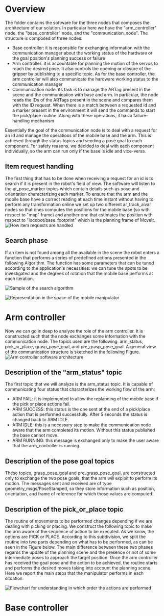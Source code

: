 # Overview
The folder contains the software for the three nodes that composes the architecture of our solution. In particular here we have the "arm_controller" node, the "base_controller" node, and the "communication_node". 
The structure is composed of three nodes:

- Base controller: it is responsible for exchanging information with the communication manager about the working status of the hardware or the goal position's planning success or failure
- Arm controller: it is accountable for planning the motion of the servos to reach the desired pose. It also controls the opening or closure of the gripper by publishing to a specific topic. As for the base controller, the arm controller will also communicate the hardware working status to the communication manager
- Communication node: its task is to manage the ARTag present in the scene and the communication with base and arm. In particular, the node reads the IDs of the ARTags present in the scene and compares them with the ID request. When there is a match between a requested id and a marker present in the environment it will send the commands to start the pick/place routine. Along with these operations, it has a failure-handling mechanism

Essentially the goal of the communication node is to deal with a request for an id and manage the operations of the mobile base and the arm. This is achieved through the status topics and sending a pose goal to each component. For safety reasons, we decided to deal with each component individually, so the arm can run only if the base is idle and vice-versa.

## Item request handling
The first thing that has to be done when receiving a request for an id is to search if it is present in the robot's field of view. The software will listen to the ar_pose_marker topics which contain details such as pose and orientation characterizing each marker. To ensure that the arm and the mobile base have a correct reading at each time instant without having to perform any transformation online we set up two different ar_track_alvar nodes so that ones computes the positions for the mobile base (so with respect to "map" frame) and another one that estimates the position with respect to "locobot/base_footprint" which is the planning frame of MoveIt.
![How item requests are handled](/Media/idreq_alg.png "How item requests are handled")

## Search phase 
If an item is not found among all the available in the scene the robot enters a function that performs a series of predefined actions presented in the following Algorithm. The function has some parameters that can be tuned according to the application's necessities: we can tune the spots to be investigated and the degrees of rotation that the mobile base performs at each iteration.

![Sample of the search algorithm](/Media/search_algor.png "Sample of the search algorithm")


![Representation in the space of the mobile manipulator](/Media/search_phase.png "Representation in the space of the mobile manipulator")

# Arm controller
Now we can go in deep to analyze the role of the arm controller. It is constructed such that the node exchanges some information with the communication node. The topics used are the following: arm_status, pick_or_place, grasp_pose_goal, and pre_grasp_pose_goal. A general view of the communication structure is sketched in the following Figure.
![Arm controller software architecture](/Media/arm_comm.jpg "Arm controller software architecture")

## Description of the "arm_status" topic
The first topic that we will analyze is the arm_status topic. It is capable of communicating four status that characterizes the working flow of the arm:
- ARM FAIL: it is implemented to allow the replanning of the mobile base if the pick or place actions fail.
- ARM SUCCESS: this status is the one sent at the end of a pick/place action that is performed successfully. After 5 seconds the status is changed back to ARM IDLE.
- ARM IDLE: this is a necessary step to make the communication node aware that the arm completed its motion. Without this status published the base cannot move.
- ARM RUNNING: this message is exchanged only to make the user aware that the arm_controller is running.

## Description of the pose goal topics
These topics, grasp_pose_goal and pre_grasp_pose_goal, are constructed only to exchange the two pose goals, that the arm will exploit to perform its motion. The messages sent and received are of type geometry_msgs/PoseStamped, so they store information such as position, orientation, and frame of reference for which those values are computed.

## Description of the pick_or_place topic
The routine of movements to be performed changes depending if we are dealing with picking or placing. We construct the following topic to make the arm aware of the sequence of action to be executed. As we know, the options are PICK or PLACE. According to this subdivision, we split the routine into two parts depending on what has to be performed, as can be seen in the Figure below. The main difference between these two phases regards the update of the planning scene and the presence or not of some intermediate poses to approach the target position. Once the arm controller has received the goal pose and the action to be achieved, the routine starts and performs the desired moves taking into account the planning scene. Here we report the main steps that the manipulator performs in each situation:

![Flowchart for understanding in which order the actions are performed](/Media/Flowchart_pick_place.jpg "Flowchart for understanding in which order the actions are performed")

# Base controller